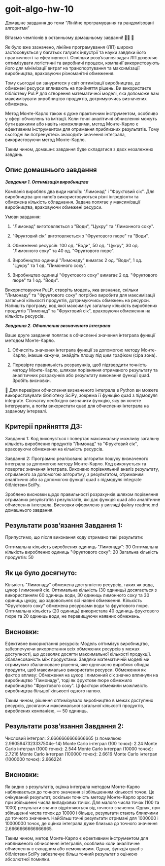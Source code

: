 # goit-algo-hw-10

Домашнє завдання до теми “Лінійне програмування та рандомізовані алгоритми”

Вітаємо чемпіонів в останньому домашньому завданні! 💪🏼 🎉

Як було вже зазначено, лінійне програмування (ЛП) широко застосовується у багатьох галузях індустрії та науки завдяки його практичності та ефективності. Оскільки розв’язання задач ЛП дозволяє оптимізувати логістичні та виробничі процеси, компанії використовують його для мінімізації витрат на транспортування та максимізації виробництва, враховуючи різноманітні обмеження.

Тому сьогодні ви зануритеся у світ оптимізації виробництва, де обмежені ресурси впливають на прийняття рішень. Ви використаєте бібліотеку PuLP для створення математичної моделі, яка допоможе вам максимізувати виробництво продуктів, дотримуючись визначених обмежень.

Метод Монте-Карло також є дуже практичним інструментом, особливо у сфері обчислень та імітації. Коли точні аналітичні обчислення можуть бути важкими або навіть неможливими, метод Монте-Карло є ефективним інструментом для отримання приблизних результатів. Тому сьогодні ви потренуєтесь знаходити значення інтеграла, використовуючи метод Монте-Карло.

Таким чином, домашнє завдання буде складатися з двох незалежних завдань.

## Опис домашнього завдання ## 

***Завдання 1. Оптимізація виробництва*** 

Компанія виробляє два види напоїв: "Лимонад" і "Фруктовий сік". Для виробництва цих напоїв використовуються різні інгредієнти та обмежена кількість обладнання. Задача полягає у максимізації виробництва, враховуючи обмежені ресурси.

Умови завдання:

1. "Лимонад" виготовляється з "Води", "Цукру" та "Лимонного соку".

2. "Фруктовий сік" виготовляється з "Фруктового пюре" та "Води".

3. Обмеження ресурсів: 100 од. "Води", 50 од. "Цукру", 30 од. "Лимонного соку" та 40 од. "Фруктового пюре".

4. Виробництво одиниці "Лимонаду" вимагає 2 од. "Води", 1 од. "Цукру" та 1 од. "Лимонного соку".

5. Виробництво одиниці "Фруктового соку" вимагає 2 од. "Фруктового пюре" та 1 од. "Води".

Використовуючи PuLP, створіть модель, яка визначає, скільки "Лимонаду" та "Фруктового соку" потрібно виробити для максимізації загальної кількості продуктів, дотримуючись обмежень на ресурси. Напишіть програму, код якої максимізує загальну кількість вироблених продуктів "Лимонад" та "Фруктовий сік", враховуючи обмеження на кількість ресурсів.

***Завдання 2. Обчислення визначеного інтеграла*** 

Ваше друге завдання полягає в обчисленні значення інтеграла функції методом Монте-Карло.

1. Обчисліть значення інтеграла функції за допомогою методу Монте-Карло, інакше кажучи, знайдіть площу під цим графіком (сіра зона).

2. Перевірте правильність розрахунків, щоб підтвердити точність методу Монте-Карло, шляхом порівняння отриманого результату та аналітичних розрахунків або результату виконання функції quad. Зробіть висновки.

📖 Для перевірки обчислення визначеного інтеграла в Python ви можете використовувати бібліотеку SciPy, зокрема її функцію quad з підмодуля integrate. Спочатку необхідно визначити функцію, яку ви хочете інтегрувати, а потім використати quad для обчислення інтеграла на заданому інтервалі.

## Критерії прийняття ДЗ:

Завдання 1:
Код виконується і повертає максимальну можливу загальну кількість вироблених продуктів "Лимонад" та "Фруктовий сік", враховуючи обмеження на кількість ресурсів.

Завдання 2:
Програмно реалізовано алгоритм пошуку визначеного інтеграла за допомогою методу Монте-Карло. Код виконується та повертає значення інтеграла.
Виконано порівняльний аналіз результату, отриманого за допомогою алгоритму, з результатом, отриманим аналітично або за допомогою функції quad з підмодуля integrate бібліотеки SciPy.

Зроблено висновки щодо правильності розрахунків шляхом порівняння отриманих результатів і результатів, які дає функція quad або аналітичне обчислення інтеграла. Висновки оформлено у вигляді файлу readme.md домашнього завдання.

## Результати розв’язання Завдання 1:
Припустимо, що після виконання коду отримано такі результати:

Оптимальна кількість вироблених одиниць "Лимонаду": 30
Оптимальна кількість вироблених одиниць "Фруктового соку": 20
Загальна кількість продуктів: 50

## Як це було досягнуто: 
Кількість "Лимонаду" обмежена доступністю ресурсів, таких як вода, цукор і лимонний сік. Оптимальна кількість (30 одиниць) досягається з використанням 60 одиниць води, 30 одиниць лимонного соку та 30 одиниць цукру, що задовольняє всі наявні обмеження.
Кількість "Фруктового соку" обмежена ресурсами води та фруктового пюре. Оптимальна кількість (20 одиниць) використала 40 одиниць фруктового пюре та 20 одиниць води, не перевищуючи наявних обмежень.

## Висновки:
Ефективне використання ресурсів: Модель оптимізує виробництво, забезпечуючи використання всіх обмежених ресурсів у межах доступності, що дозволяє досягти максимальної кількості продукції.
Збалансованість між продуктами: Завдяки математичній моделі ми отримуємо збалансоване рішення, яке одночасно виробляє обидва продукти, щоб максимально використати ресурси.
Обмеження як фактор впливу: Обмеження на цукор і лимонний сік значно вплинули на виробництво "Лимонаду", тоді як фруктове пюре обмежило виробництво "Фруктового соку". Ці фактори обмежили можливість виробництва більшої кількості одного напою.

Таким чином, рішення оптимізувало виробництво в межах доступних ресурсів, досягаючи максимальної загальної кількості продуктів, вироблених компанією, — 50 одиниць.

## Результати розв’язання Завдання 2:
Числовий інтеграл: 2.6666666666666665 (з помилкою 2.9605947323337504e-14)
Monte Carlo інтеграл (100 точок): 2.24
Monte Carlo інтеграл (1000 точок): 2.544
Monte Carlo інтеграл (10000 точок): 2.7216
Monte Carlo інтеграл (100000 точок): 2.6616
Monte Carlo інтеграл (1000000 точок): 2.666224

## Висновки:
Як видно з результатів, оцінка інтеграла методом Монте-Карло наближається до точного значення зі збільшенням кількості точок. Це очікуваний результат, оскільки точність методу Монте-Карло зростає при збільшенні числа випадкових точок.
Для малого числа точок (100 та 1000) результати значно відрізняються від точного значення. Однак, при збільшенні числа точок до 10000 і більше, результати стають ближчими до точного значення.
Найбільш точні результати отримані для 1000000 і 10000000 точок, де оцінка інтеграла дуже близька до точного значення 2.6666666666666665.

Таким чином, метод Монте-Карло є ефективним інструментом для наближеного обчислення інтегралів, особливо коли аналітичне обчислення є складним або неможливим. Однак, функція quad з бібліотеки SciPy забезпечує більш точний результат з оцінкою абсолютної помилки.
